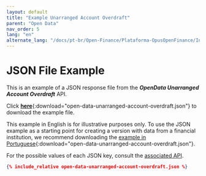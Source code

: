 ```yaml
---
layout: default
title: "Example Unarranged Account Overdraft"
parent: "Open Data"
nav_order: 5
lang: "en"
alternate_lang: "/docs/pt-br/Open-Finance/Plataforma-OpusOpenFinance/Integração/apis-dados-abertos/DadosAbertos-Unarranged/"
---
```


# JSON File Example

This is an example of a JSON response file from the ***OpenData Unarranged Account Overdraft*** API.

Click [**here**](open-data-unarranged-account-overdraft.json){:download="open-data-unarranged-account-overdraft.json"} to download the example file.

This example in English is for illustrative purposes only. To use the JSON example as a starting point for creating a version with data from a financial institution, we recommend downloading the [example in Portuguese](../../../../pt-br/Open-Finance/Plataforma-OpusOpenFinance/apis-dados-abertos/open-data-unarranged-account-overdraft.json){:download="open-data-unarranged-account-overdraft.json"}.

For the possible values of each JSON key, consult the [associated API][Link-API].

```json
{% include_relative open-data-unarranged-account-overdraft.json %}
```

[Link-API]: ../../../../swagger-ui/index.html?api=en-open-data-unarranged
